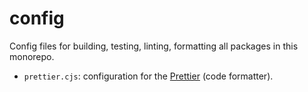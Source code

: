 # config

Config files for building, testing, linting, formatting all packages in this monorepo.

- `prettier.cjs`: configuration for the [Prettier](https://prettier.io/) (code formatter).
